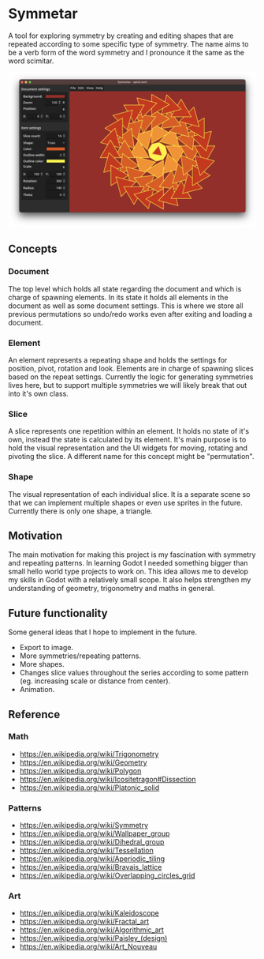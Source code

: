 # Symmetar

A tool for exploring symmetry by creating and editing shapes that are repeated according to some specific type of symmetry. The name aims to be a verb form of the word symmetry and I pronounce it the same as the word scimitar.

![Symmetar screenshot](/screenshot.png)


## Concepts

### Document
The top level which holds all state regarding the document and which is charge of spawning elements. In its state it holds all elements in the document as well as some document settings. This is where we store all previous permutations so undo/redo works even after exiting and loading a document.

### Element
An element represents a repeating shape and holds the settings for position, pivot, rotation and look. Elements are in charge of spawning slices based on the repeat settings. Currently the logic for generating symmetries lives here, but to support multiple symmetries we will likely break that out into it's own class.

### Slice
A slice represents one repetition within an element. It holds no state of it's own, instead the state is calculated by its element. It's main purpose is to hold the visual representation and the UI widgets for moving, rotating and pivoting the slice. A different name for this concept might be "permutation".

### Shape
The visual representation of each individual slice. It is a separate scene so that we can implement multiple shapes or even use sprites in the future. Currently there is only one shape, a triangle.


## Motivation
The main motivation for making this project is my fascination with symmetry and repeating patterns. In learning Godot I needed something bigger than small hello world type projects to work on. This idea allows me to develop my skills in Godot with a relatively small scope. It also helps strengthen my understanding of geometry, trigonometry and maths in general.


## Future functionality
Some general ideas that I hope to implement in the future.

* Export to image.
* More symmetries/repeating patterns.
* More shapes.
* Changes slice values throughout the series according to some pattern (eg. increasing scale or distance from center).
* Animation.


## Reference

### Math
* https://en.wikipedia.org/wiki/Trigonometry
* https://en.wikipedia.org/wiki/Geometry
* https://en.wikipedia.org/wiki/Polygon
* https://en.wikipedia.org/wiki/Icositetragon#Dissection
* https://en.wikipedia.org/wiki/Platonic_solid

### Patterns
* https://en.wikipedia.org/wiki/Symmetry
* https://en.wikipedia.org/wiki/Wallpaper_group
* https://en.wikipedia.org/wiki/Dihedral_group
* https://en.wikipedia.org/wiki/Tessellation
* https://en.wikipedia.org/wiki/Aperiodic_tiling
* https://en.wikipedia.org/wiki/Bravais_lattice
* https://en.wikipedia.org/wiki/Overlapping_circles_grid

### Art
* https://en.wikipedia.org/wiki/Kaleidoscope
* https://en.wikipedia.org/wiki/Fractal_art
* https://en.wikipedia.org/wiki/Algorithmic_art
* https://en.wikipedia.org/wiki/Paisley_(design)
* https://en.wikipedia.org/wiki/Art_Nouveau
